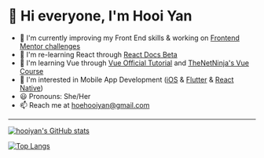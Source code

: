 # 👋 Hi everyone, I'm Hooi Yan 

- 🥅 I'm currently improving my Front End skills & working on [Frontend Mentor challenges](https://www.frontendmentor.io/challenges)
- 🌱 I'm re-learning React through [React Docs Beta](https://beta.reactjs.org/learn)
- 🍏 I'm learning Vue through [Vue Official Tutorial](https://vuejs.org/tutorial/#step-1) and [TheNetNinja's Vue Course](https://netninja.dev/p/build-websites-with-vue-3-firebase)
- 📱 I'm interested in Mobile App Development ([iOS](https://developer.apple.com/tutorials/app-dev-training) & [Flutter](https://flutter.dev/) & [React Native](https://reactnative.dev/))
- 😃 Pronouns: She/Her
- 📫️ Reach me at hoehooiyan@gmail.com

---

[![hooiyan's GitHub stats](https://github-readme-stats.vercel.app/api?username=hooiyan&theme=synthwave&show_icons=true)](https://github.com/hooiyan/github-readme-stats)

[![Top Langs](https://github-readme-stats.vercel.app/api/top-langs/?username=hooiyan&theme=synthwave&show_icons=true)](https://github.com/hooiyan/github-readme-stats)

<!---
hooiyan/hooiyan is a ✨ special ✨ repository because its `README.md` (this file) appears on your GitHub profile.
You can click the Preview link to take a look at your changes.
--->
